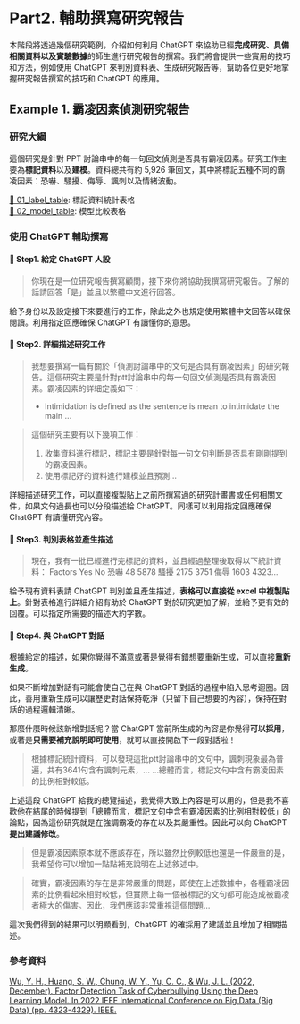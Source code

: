 # Part2. 輔助撰寫研究報告
本階段將透過幾個研究範例，介紹如何利用 ChatGPT 來協助已經**完成研究、具備相關資料以及實驗數據**的師生進行研究報告的撰寫。我們將會提供一些實用的技巧和方法，例如使用 ChatGPT 來判別資料表、生成研究報告等，幫助各位更好地掌握研究報告撰寫的技巧和 ChatGPT 的應用。  

## Example 1. 霸凌因素偵測研究報告
### 研究大綱
這個研究是針對 PPT 討論串中的每一句回文偵測是否具有霸凌因素。研究工作主要為**標記資料**以及**建模**。資料總共有約 5,926 筆回文，其中將標記五種不同的霸凌因素：恐嚇、騷擾、侮辱、諷刺以及情緒波動。  

[🔗 01_label_table](https://github.com/jlwustudio/chatgpt-workshop/blob/main/part2/01_label_table.xlsx): 標記資料統計表格  
[🔗 02_model_table](https://github.com/jlwustudio/chatgpt-workshop/blob/main/part2/01_label_table.xlsx): 模型比較表格  

### 使用 ChatGPT 輔助撰寫
#### 📌 Step1. 給定 ChatGPT 人設
> 你現在是一位研究報告撰寫顧問，接下來你將協助我撰寫研究報告。了解的話請回答「是」並且以繁體中文進行回答。  

給予身份以及設定接下來要進行的工作，除此之外也規定使用繁體中文回答以確保閱讀。利用指定回應確保 ChatGPT 有讀懂你的意思。  

#### 📌 Step2. 詳細描述研究工作
> 我想要撰寫一篇有關於「偵測討論串中的文句是否具有霸凌因素」的研究報告。這個研究主要是針對ptt討論串中的每一句回文偵測是否具有霸凌因素。霸凌因素的詳細定義如下：
> * Intimidation is defined as the sentence is mean to intimidate the main ...  

> 這個研究主要有以下幾項工作：
> 1. 收集資料進行標記，標記主要是針對每一句文句判斷是否具有剛剛提到的霸凌因素。
> 2. 使用標記好的資料進行建模並且預測...  

詳細描述研究工作，可以直接複製貼上之前所撰寫過的研究計畫書或任何相關文件，如果文句過長也可以分段描述給 ChatGPT。同樣可以利用指定回應確保 ChatGPT 有讀懂研究內容。  

#### 📌 Step3. 判別表格並產生描述
> 現在，我有一批已經進行完標記的資料，並且經過整理後取得以下統計資料：
> Factors	Yes	No
> 恐嚇	48	5878
> 騷擾	2175	3751
> 侮辱	1603	4323...  

給予現有資料表請 ChatGPT 判別並且產生描述，**表格可以直接從 excel 中複製貼上**。針對表格進行詳細介紹有助於 ChatGPT 對於研究更加了解，並給予更有效的回覆。可以指定所需要的描述大約字數。  

#### 📌 Step4. 與 ChatGPT 對話
根據給定的描述，如果你覺得不滿意或著是覺得有錯想要重新生成，可以直接**重新生成**。  

如果不斷增加對話有可能會使自己在與 ChatGPT 對話的過程中陷入思考迴圈。因此，善用重新生成可以讓歷史對話保持乾淨（只留下自己想要的內容），保持在對話的過程邏輯清晰。  

那麼什麼時候該新增對話呢？當 ChatGPT 當前所生成的內容是你覺得**可以採用**，或著是**只需要補充說明即可使用**，就可以直接開啟下一段對話啦！  

> 根據標記統計資料，可以發現這批ptt討論串中的文句中，諷刺現象最為普遍，共有3641句含有諷刺元素，...
> ...總體而言，標記文句中含有霸凌因素的比例相對較低。  

上述這段 ChatGPT 給我的總覽描述，我覺得大致上內容是可以用的，但是我不喜歡他在結尾的時候提到「總體而言，標記文句中含有霸凌因素的比例相對較低」的論點，因為這份研究就是在強調霸凌的存在以及其嚴重性。因此可以向 ChatGPT **提出建議修改**。  

> 但是霸凌因素原本就不應該存在，所以雖然比例較低也還是一件嚴重的是，我希望你可以增加一點點補充說明在上述敘述中。  

> 確實，霸凌因素的存在是非常嚴重的問題，即使在上述數據中，各種霸凌因素的比例看起來相對較低，但實際上每一個被標記的文句都可能造成被霸凌者極大的傷害。因此，我們應該非常重視這個問題...  

這次我們得到的結果可以明顯看到，ChatGPT 的確採用了建議並且增加了相關描述。

### 參考資料
[Wu, Y. H., Huang, S. W., Chung, W. Y., Yu, C. C., & Wu, J. L. (2022, December). Factor Detection Task of Cyberbullying Using the Deep Learning Model. In 2022 IEEE International Conference on Big Data (Big Data) (pp. 4323-4329). IEEE.
](https://ieeexplore.ieee.org/abstract/document/10020779)
